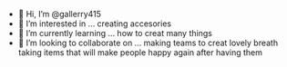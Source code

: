 - 👋 Hi, I’m @gallerry415
- 👀 I’m interested in ... creating accesories 
- 🌱 I’m currently learning ... how to creat many things
- 💞️ I’m looking to collaborate on ... making teams to creat lovely breath taking items that will make people happy again after having them 

<!---
gallerry415/gallerry415 is a ✨ special ✨ repository because its `README.md` (this file) appears on your GitHub profile.
You can click the Preview link to take a look at your changes.
--->
